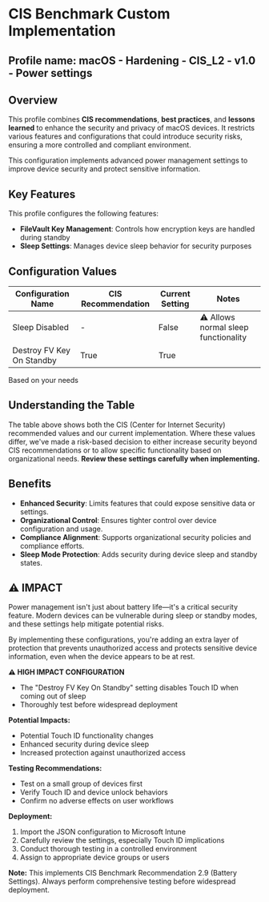 # CIS Benchmark Custom Implementation
## Profile name: macOS - Hardening - CIS_L2 - v1.0 - Power settings

## Overview
This profile combines **CIS recommendations**, **best practices**, and **lessons learned** to enhance the security and privacy of macOS devices. 
It restricts various features and configurations that could introduce security risks, ensuring a more controlled and compliant environment.  

This configuration implements advanced power management settings to improve device security and protect sensitive information.

## Key Features  
This profile configures the following features:  

- **FileVault Key Management**: Controls how encryption keys are handled during standby
- **Sleep Settings**: Manages device sleep behavior for security purposes

## Configuration Values  
| Configuration Name | CIS Recommendation | Current Setting | Notes |
|-------------------|-------------------|-----------------|-------|
| Sleep Disabled | - | False | ⚠️ Allows normal sleep functionality |
| Destroy FV Key On Standby | True | True | |

Based on your needs

## Understanding the Table
The table above shows both the CIS (Center for Internet Security) recommended values and our current implementation. Where these values differ, we've made a risk-based decision to either increase security beyond CIS recommendations or to allow specific functionality based on organizational needs. **Review these settings carefully when implementing.**

## Benefits  
- **Enhanced Security**: Limits features that could expose sensitive data or settings.  
- **Organizational Control**: Ensures tighter control over device configuration and usage.  
- **Compliance Alignment**: Supports organizational security policies and compliance efforts.
- **Sleep Mode Protection**: Adds security during device sleep and standby states.

## ⚠️  IMPACT
Power management isn't just about battery life—it's a critical security feature. Modern devices can be vulnerable during sleep or standby modes, and these settings help mitigate potential risks.

By implementing these configurations, you're adding an extra layer of protection that prevents unauthorized access and protects sensitive device information, even when the device appears to be at rest.

**⚠️ HIGH IMPACT CONFIGURATION**
- The "Destroy FV Key On Standby" setting disables Touch ID when coming out of sleep
- Thoroughly test before widespread deployment

**Potential Impacts:**
- Potential Touch ID functionality changes
- Enhanced security during device sleep
- Increased protection against unauthorized access

**Testing Recommendations:**
- Test on a small group of devices first
- Verify Touch ID and device unlock behaviors
- Confirm no adverse effects on user workflows

**Deployment:**
1. Import the JSON configuration to Microsoft Intune
2. Carefully review the settings, especially Touch ID implications
3. Conduct thorough testing in a controlled environment
4. Assign to appropriate device groups or users

**Note:** This implements CIS Benchmark Recommendation 2.9 (Battery Settings). Always perform comprehensive testing before widespread deployment.